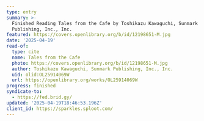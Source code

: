 ```yaml
---
type: entry
summary: >-
  Finished Reading Tales from the Cafe by Toshikazu Kawaguchi, Sunmark
  Publishing, Inc., Inc.
featured: https://covers.openlibrary.org/b/id/12198651-M.jpg
date: '2025-04-19'
read-of:
  type: cite
  name: Tales from the Cafe
  photo: https://covers.openlibrary.org/b/id/12198651-M.jpg
  author: Toshikazu Kawaguchi, Sunmark Publishing, Inc., Inc.
  uid: olid:OL25914069W
  url: https://openlibrary.org/works/OL25914069W
progress: finished
syndicate-to:
  - https://fed.brid.gy/
updated: '2025-04-19T18:46:53.196Z'
client_id: https://sparkles.sploot.com/
---
```

